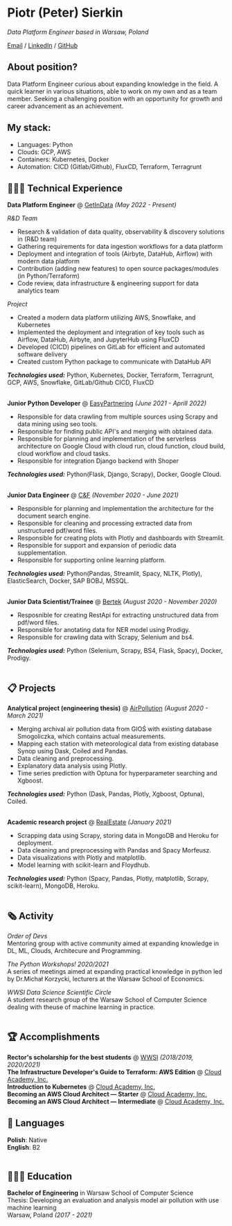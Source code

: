 # Piotr (Peter) Sierkin

_Data Platform Engineer based in Warsaw, Poland_ <br>

[Email](mailto:psierkin@gmail.com) / [LinkedIn](https://www.linkedin.com/in/piotr-sierkin/) / [GitHub](https://github.com/Santhin/)

## About position?

Data Platform Engineer curious about expanding knowledge in the field. A quick learner in various situations, able to work on my own and as a team member. Seeking a challenging position with an opportunity for growth and career advancement as an achievement.

## My stack:

- Languages: Python
- Clouds: GCP, AWS
- Containers: Kubernetes, Docker
- Automation: CICD (Gitlab/Github), FluxCD, Terraform, Terragrunt

## 👩🏼‍💻 Technical Experience

**Data Platform Engineer** @ [GetInData](https://getindata.com/) _(May 2022 - Present)_ <br>

  *R&D Team*
  - Research & validation of data quality, observability & discovery solutions in (R&D team)
  - Gathering requirements for data ingestion workflows for a data platform
  - Deployment and integration of tools (Airbyte, DataHub, Airflow) with modern data platform
  - Contribution (adding new features) to open source packages/modules (in Python/Terraform)
  - Code review, data infrastructure & engineering support for data analytics team

  *Project*
  - Created a modern data platform utilizing AWS, Snowflake, and Kubernetes
  - Implemented the deployment and integration of key tools such as Airflow, DataHub, Airbyte, and JupyterHub using FluxCD
  - Developed (CICD) pipelines on GitLab for efficient and automated software delivery
  - Created custom Python package to communicate with DataHub API

  **_Technologies used:_** Python, Kubernetes, Docker, Terraform, Terragrunt, GCP, AWS, Snowflake, GitLab/Github CICD, FluxCD
  <br><br>

**Junior Python Developer** @ [EasyPartnering](https://easypartnering.pl/) _(June 2021 - Aprill 2022)_ <br>

  - Responsible for data crawling from multiple sources using Scrapy and data mining using seo tools.<br>
  - Responsible for finding public API's and merging with obtained data.<br>
  - Responsible for planning and implementation of the serverless architecture on Google Cloud with cloud run, cloud function, cloud build, cloud workflow and cloud tasks.<br>
  - Responsible for integration Django backend with Shoper<br>

  **_Technologies used:_** Python(Flask, Django, Scrapy), Docker, Google Cloud.
  <br><br>

**Junior Data Engineer** @ [C&F](https://candf.com/) _(November 2020 - June 2021)_ <br>

  - Responsible for planning and implementation the architecture for the document search engine.<br>
  - Responsible for cleaning and processing extracted data from unstructured pdf/word files.<br>
  - Responsible for creating plots with Plotly and dashboards with Streamlit.<br>
  - Responsible for support and expansion of periodic data supplementation.<br>
  - Responsible for supporting online learning platform.<br>

  **_Technologies used:_** Python(Pandas, Streamlit, Spacy, NLTK, Plotly), ElasticSearch, Docker, SAP BOBJ, MSSQL.
  <br><br>

**Junior Data Scientist/Trainee** @ [Bertek](https://www.bertek.eu/) _(August 2020 - November 2020)_ <br>

  - Resposnible for creating RestApi for extracting unstructured data from pdf/word files.<br>
  - Responsible for anotating data for NER model using Prodigy.<br>
  - Responsible for crawling data with Scrapy, Selenium and bs4.<br>

  **_Technologies used:_** Python (Selenium, Scrapy, BS4, Flask, Spacy), Docker, Prodigy.
  <br><br>

## 📋 Projects

**Analytical project (engineering thesis)** @ [AirPollution](https://github.com/Santhin/air-pollution) _(August 2020 - March 2021)_ <br>

  - Merging archival air pollution data from GIOŚ with existing database Smogoliczka, which contains actual measurements.<br>
  - Mapping each station with meteorological data from existing database Synop using Dask, Coiled and Pandas.<br>
  - Data cleaning and preprocessing.<br>
  - Explanatory data analysis using Plotly.<br>
  - Time series prediction with Optuna for hyperparameter searching and Xgboost.<br>

  **_Technologies used:_** Python (Dask, Pandas, Plotly, Xgboost, Optuna), Coiled.
  <br><br>

**Academic research project** @ [RealEstate](https://github.com/Santhin/real-estate) _(January 2021)_ <br>

  - Scrapping data using Scrapy, storing data in MongoDB and Heroku for deployment.<br>
  - Data cleaning and preprocessing with Pandas and Spacy Morfeusz.<br>
  - Data visualizations with Plotly and matplotlib.<br>
  - Model learning with scikit-learn and Floydhub.<br>

  **_Technologies used:_** Python (Spacy, Pandas, Plotly, matplotlib, Scrapy, scikit-learn), MongoDB, Heroku.
  <br><br>

## 🗞 Activity

_Order of Devs_<br>
Mentoring group with active community aimed at expanding knowledge in DL, ML, Clouds, Architecure and Programming.<br>

_The Python Workshops! 2020/2021_<br>
A series of meetings aimed at expanding practical knowledge in python led by Dr.Michał Korzycki, lecturers at the Warsaw School of Economics.<br>

_WWSI Data Science Scientific Circle_<br>
A student research group of the Warsaw School of Computer Science dealing with theuse of machine learning in practice.<br><br>

## 🏆 Accomplishments

**Rector's scholarship for the best students** @ [WWSI](https://wwsi.edu.pl/) _(2018/2019, 2020/2021)_
<br>
**The Infrastructure Developer's Guide to Terraform: AWS Edition** @ [Cloud Academy, Inc.](https://certificates.cloudacademy.com/01e073f3cc6c081426322ea2a2ec1d4ce82257f5.pdf)
<br>
**Introduction to Kubernetes** @ [Cloud Academy, Inc.](https://certificates.cloudacademy.com/e9be009a0786f60b6b2ac369394f2df4ab87311b.pdf)
<br>
**Becoming an AWS Cloud Architect — Starter** @ [Cloud Academy, Inc.](https://certificates.cloudacademy.com/82b8314b3111b6dbf168cb1100efdd2da251e71f.pdf)
<br>
**Becoming an AWS Cloud Architect — Intermediate** @ [Cloud Academy, Inc.](https://certificates.cloudacademy.com/99f3f537f23482fe5eb8addbbcbaa30820e79f9f.pdf)

## 💬 Languages

**Polish**: Native <br>
**English**: B2
<br><br>

## 👩🏼‍🎓 Education

**Bachelor of Engineering** in Warsaw School of Computer Science<br>
Thesis: Developing an evaluation and analysis model air pollution with use machine learning<br>
Warsaw, Poland _(2017 - 2021)_
